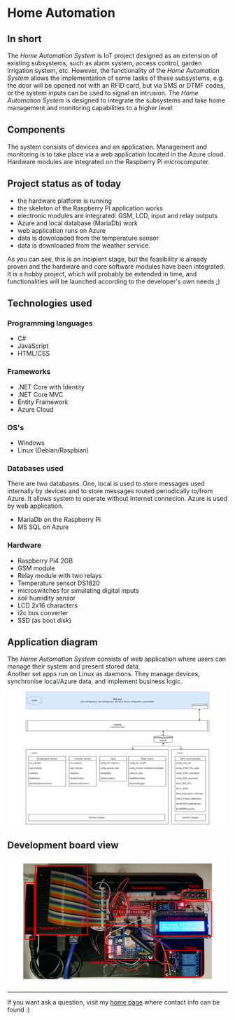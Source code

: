# Home Automation

## In short

The *Home Automation System* is IoT project designed as an extension of existing subsystems, such as alarm system, access control, garden irrigation system, etc. However, the functionality of the *Home Automation System* allows the implementation of some tasks of these subsystems, e.g. the door will be opened not with an RFID card, but via SMS or DTMF codes, or the system inputs can be used to signal an intrusion.
The *Home Automation System* is designed to integrate the subsystems and take home management and monitoring capabilities to a higher level.

## Components

The system consists of devices and an application. Management and monitoring is to take place via a web application located in the Azure cloud. Hardware modules are integrated on the Raspberry Pi microcomputer.

## Project status as of today

- the hardware platform is running
- the skeleton of the Raspberry Pi application works
- electronic modules are integrated: GSM, LCD, input and relay outputs
- Azure and local database (MariaDb) work
- web application runs on Azure
- data is downloaded from the temperature sensor
- data is downloaded from the weather service.

As you can see, this is an incipient stage, but the feasibility is already proven and the hardware and core software modules have been integrated. It is a hobby project, which will probably be extended in time, and functionalities will be launched according to the developer's own needs ;)

## Technologies used

### Programming languages

- C#
- JavaScript
- HTML/CSS

### Frameworks

- .NET Core with Identity
- .NET Core MVC
- Entity Framework
- Azure Cloud

### OS's

- Windows
- Linux (Debian/Raspbian)

### Databases used

There are two databases. One, local is used to store messages used internally by devices and to store messages routed periodically to/from Azure. It allows system to operate without Internet connecion. Azure is used by web application.

- MariaDb on the Raspberry Pi
- MS SQL on Azure

### Hardware

- Raspberry Pi4 2GB
- GSM module
- Relay module with two relays
- Temperature sensor DS1820
- microswitches for simulating digital inputs
- soil humidity sensor
- LCD 2x16 characters
- i2c bus converter
- SSD (as boot disk)

## Application diagram

The *Home Automation System* consists of web application where users can manage their system and present stored data.  
Another set apps run on Linux as daemons. They manage devices, synchronise local/Azure data, and implement business logic.

![AppDiagram](AppModules.png)

## Development board view

![DevBoard](RPiDevBoard.png)

---
If you want ask a question, visit my [home page](https://www.adameczek.pl) where contact info can be found :)
